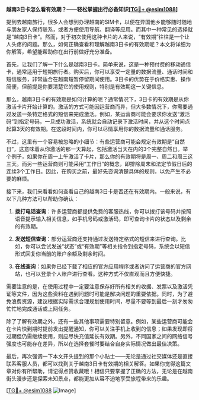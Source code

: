 **越南3日卡怎么看有效期？——轻松掌握出行必备知识[[TG💪+ @esim1088](https://t.me/s/esim1088)]**

提到去越南旅行，很多人会想到办理越南的SIM卡，以便在异国他乡能够随时随地与朋友家人保持联系，或者方便使用导航、翻译等应用。而其中一种常见的选择就是“越南3日卡”。然而，对于初次使用这种卡片的人来说，“有效期”往往是一个让人头疼的问题。那么，如何正确查看和理解越南3日卡的有效期呢？本文将详细为你解答，希望能帮助你在出行前做好充分准备。

首先，让我们了解一下什么是越南3日卡。简单来说，这是一种预付费的移动通信卡，通常适用于短期旅行者。购买后，你可以享受一定量的数据流量、通话时间和短信服务，非常适合在越南短暂停留期间使用。3日卡的优势在于价格实惠、操作简便，但前提是你要清楚它的使用规则，特别是有效期这一关键信息。

那么，越南3日卡的有效期是如何计算的呢？通常情况下，3日卡的有效期是从你激活卡片开始计算的。激活的方式可能因运营商而异，但大多数情况下，你需要通过发送一条特定格式的短信来完成激活。例如，某运营商可能会要求你发送“激活码”到指定号码，一旦成功激活，系统就会自动记录下激活时间，并从这个时间点起算3天的有效期。在这段时间内，你可以尽情享用你的数据流量和通话服务。

不过，这里有一个容易被忽略的小细节：有些运营商可能会规定有效期是“自然日”，这意味着从你激活的那一天算起，包括激活当天在内的3个完整自然日。举个例子，如果你在周一上午激活了卡片，那么你的有效期将是周一、周二和周三这三天。而另一些运营商则可能采用“工作日”的概念，即排除周末和法定节假日后的连续3个工作日。因此，在购买之前，最好先咨询清楚具体的规则，以免产生不必要的麻烦。

接下来，我们来看看如何查看自己的越南3日卡是否还在有效期内。一般来说，有以下几种方法可以帮助你确认：

1. **拨打电话查询**：许多运营商都提供免费的客服热线，你可以拨打该号码并按照语音提示输入相关信息，如手机号码或激活码，即可查询卡片的状态以及剩余的有效期。

2. **发送短信查询**：部分运营商还支持通过发送特定格式的短信来进行查询。比如，你可以尝试发送“状态”或“有效期”等相关指令到指定号码，系统会以短信形式回复你当前的账户余额及剩余时间。

3. **在线查询**：如果你已经下载了相应的官方应用程序或者访问了运营商的官方网站，也可以登录个人账户进行查看。这种方式不仅直观而且方便快捷。

需要注意的是，在使用过程中一定要注意保存好所有相关的收据、发票以及激活凭证等文件，因为这些资料在遇到问题时可能是解决问题的重要依据。同时，为了避免浪费资源，建议根据实际需求合理规划使用时间，尽量不要等到最后一刻才匆匆忙忙地完成通话或上网任务。

除了了解有效期之外，还有一些其他事项需要特别留意。例如，某些运营商可能会在卡片快到期时提前发出提醒通知，你可以关注手机上收到的信息；如果发现即将过期但仍需继续使用，则应尽快充值延长有效期。另外，不同国家之间的网络信号强度也可能存在差异，所以在选择套餐时要结合自身实际情况做出最佳决策。

最后，再次强调一下本文开头提到的那个小贴士——无论是通过社交媒体还是直接联系客服人员，都可以找到关于越南3日卡有效期的相关解答。如果你觉得这篇文章对你有所帮助，请记得点赞收藏哦！相信只要掌握了正确的方法，无论是在越南街头漫步还是探索未知景点，都能更加从容不迫地享受旅程带来的乐趣。

[[TG💪+ @esim1088](https://t.me/s/esim1088) ![Image](https://i.postimg.cc/4NQfJmqS/Snipaste-2025-05-13-00-14-12.png)]